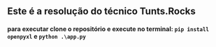 ## Este é a resolução do técnico Tunts.Rocks

#### para executar clone o repositório e execute no terminal: `pip install openpyxl` e `python .\app.py`